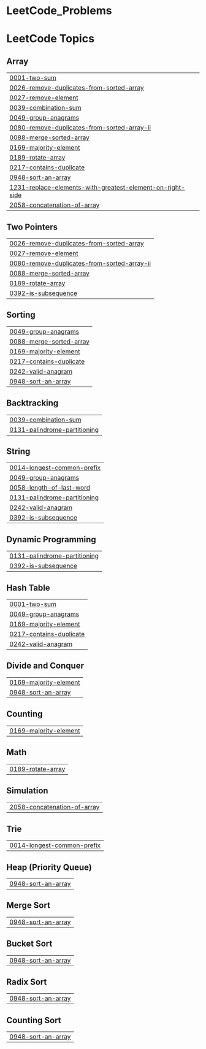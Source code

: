 # LeetCode_Problems
<!---LeetCode Topics Start-->
# LeetCode Topics
## Array
|  |
| ------- |
| [0001-two-sum](https://github.com/MuntasirAraf14/LeetCode_Problems/tree/master/0001-two-sum) |
| [0026-remove-duplicates-from-sorted-array](https://github.com/MuntasirAraf14/LeetCode_Problems/tree/master/0026-remove-duplicates-from-sorted-array) |
| [0027-remove-element](https://github.com/MuntasirAraf14/LeetCode_Problems/tree/master/0027-remove-element) |
| [0039-combination-sum](https://github.com/MuntasirAraf14/LeetCode_Problems/tree/master/0039-combination-sum) |
| [0049-group-anagrams](https://github.com/MuntasirAraf14/LeetCode_Problems/tree/master/0049-group-anagrams) |
| [0080-remove-duplicates-from-sorted-array-ii](https://github.com/MuntasirAraf14/LeetCode_Problems/tree/master/0080-remove-duplicates-from-sorted-array-ii) |
| [0088-merge-sorted-array](https://github.com/MuntasirAraf14/LeetCode_Problems/tree/master/0088-merge-sorted-array) |
| [0169-majority-element](https://github.com/MuntasirAraf14/LeetCode_Problems/tree/master/0169-majority-element) |
| [0189-rotate-array](https://github.com/MuntasirAraf14/LeetCode_Problems/tree/master/0189-rotate-array) |
| [0217-contains-duplicate](https://github.com/MuntasirAraf14/LeetCode_Problems/tree/master/0217-contains-duplicate) |
| [0948-sort-an-array](https://github.com/MuntasirAraf14/LeetCode_Problems/tree/master/0948-sort-an-array) |
| [1231-replace-elements-with-greatest-element-on-right-side](https://github.com/MuntasirAraf14/LeetCode_Problems/tree/master/1231-replace-elements-with-greatest-element-on-right-side) |
| [2058-concatenation-of-array](https://github.com/MuntasirAraf14/LeetCode_Problems/tree/master/2058-concatenation-of-array) |
## Two Pointers
|  |
| ------- |
| [0026-remove-duplicates-from-sorted-array](https://github.com/MuntasirAraf14/LeetCode_Problems/tree/master/0026-remove-duplicates-from-sorted-array) |
| [0027-remove-element](https://github.com/MuntasirAraf14/LeetCode_Problems/tree/master/0027-remove-element) |
| [0080-remove-duplicates-from-sorted-array-ii](https://github.com/MuntasirAraf14/LeetCode_Problems/tree/master/0080-remove-duplicates-from-sorted-array-ii) |
| [0088-merge-sorted-array](https://github.com/MuntasirAraf14/LeetCode_Problems/tree/master/0088-merge-sorted-array) |
| [0189-rotate-array](https://github.com/MuntasirAraf14/LeetCode_Problems/tree/master/0189-rotate-array) |
| [0392-is-subsequence](https://github.com/MuntasirAraf14/LeetCode_Problems/tree/master/0392-is-subsequence) |
## Sorting
|  |
| ------- |
| [0049-group-anagrams](https://github.com/MuntasirAraf14/LeetCode_Problems/tree/master/0049-group-anagrams) |
| [0088-merge-sorted-array](https://github.com/MuntasirAraf14/LeetCode_Problems/tree/master/0088-merge-sorted-array) |
| [0169-majority-element](https://github.com/MuntasirAraf14/LeetCode_Problems/tree/master/0169-majority-element) |
| [0217-contains-duplicate](https://github.com/MuntasirAraf14/LeetCode_Problems/tree/master/0217-contains-duplicate) |
| [0242-valid-anagram](https://github.com/MuntasirAraf14/LeetCode_Problems/tree/master/0242-valid-anagram) |
| [0948-sort-an-array](https://github.com/MuntasirAraf14/LeetCode_Problems/tree/master/0948-sort-an-array) |
## Backtracking
|  |
| ------- |
| [0039-combination-sum](https://github.com/MuntasirAraf14/LeetCode_Problems/tree/master/0039-combination-sum) |
| [0131-palindrome-partitioning](https://github.com/MuntasirAraf14/LeetCode_Problems/tree/master/0131-palindrome-partitioning) |
## String
|  |
| ------- |
| [0014-longest-common-prefix](https://github.com/MuntasirAraf14/LeetCode_Problems/tree/master/0014-longest-common-prefix) |
| [0049-group-anagrams](https://github.com/MuntasirAraf14/LeetCode_Problems/tree/master/0049-group-anagrams) |
| [0058-length-of-last-word](https://github.com/MuntasirAraf14/LeetCode_Problems/tree/master/0058-length-of-last-word) |
| [0131-palindrome-partitioning](https://github.com/MuntasirAraf14/LeetCode_Problems/tree/master/0131-palindrome-partitioning) |
| [0242-valid-anagram](https://github.com/MuntasirAraf14/LeetCode_Problems/tree/master/0242-valid-anagram) |
| [0392-is-subsequence](https://github.com/MuntasirAraf14/LeetCode_Problems/tree/master/0392-is-subsequence) |
## Dynamic Programming
|  |
| ------- |
| [0131-palindrome-partitioning](https://github.com/MuntasirAraf14/LeetCode_Problems/tree/master/0131-palindrome-partitioning) |
| [0392-is-subsequence](https://github.com/MuntasirAraf14/LeetCode_Problems/tree/master/0392-is-subsequence) |
## Hash Table
|  |
| ------- |
| [0001-two-sum](https://github.com/MuntasirAraf14/LeetCode_Problems/tree/master/0001-two-sum) |
| [0049-group-anagrams](https://github.com/MuntasirAraf14/LeetCode_Problems/tree/master/0049-group-anagrams) |
| [0169-majority-element](https://github.com/MuntasirAraf14/LeetCode_Problems/tree/master/0169-majority-element) |
| [0217-contains-duplicate](https://github.com/MuntasirAraf14/LeetCode_Problems/tree/master/0217-contains-duplicate) |
| [0242-valid-anagram](https://github.com/MuntasirAraf14/LeetCode_Problems/tree/master/0242-valid-anagram) |
## Divide and Conquer
|  |
| ------- |
| [0169-majority-element](https://github.com/MuntasirAraf14/LeetCode_Problems/tree/master/0169-majority-element) |
| [0948-sort-an-array](https://github.com/MuntasirAraf14/LeetCode_Problems/tree/master/0948-sort-an-array) |
## Counting
|  |
| ------- |
| [0169-majority-element](https://github.com/MuntasirAraf14/LeetCode_Problems/tree/master/0169-majority-element) |
## Math
|  |
| ------- |
| [0189-rotate-array](https://github.com/MuntasirAraf14/LeetCode_Problems/tree/master/0189-rotate-array) |
## Simulation
|  |
| ------- |
| [2058-concatenation-of-array](https://github.com/MuntasirAraf14/LeetCode_Problems/tree/master/2058-concatenation-of-array) |
## Trie
|  |
| ------- |
| [0014-longest-common-prefix](https://github.com/MuntasirAraf14/LeetCode_Problems/tree/master/0014-longest-common-prefix) |
## Heap (Priority Queue)
|  |
| ------- |
| [0948-sort-an-array](https://github.com/MuntasirAraf14/LeetCode_Problems/tree/master/0948-sort-an-array) |
## Merge Sort
|  |
| ------- |
| [0948-sort-an-array](https://github.com/MuntasirAraf14/LeetCode_Problems/tree/master/0948-sort-an-array) |
## Bucket Sort
|  |
| ------- |
| [0948-sort-an-array](https://github.com/MuntasirAraf14/LeetCode_Problems/tree/master/0948-sort-an-array) |
## Radix Sort
|  |
| ------- |
| [0948-sort-an-array](https://github.com/MuntasirAraf14/LeetCode_Problems/tree/master/0948-sort-an-array) |
## Counting Sort
|  |
| ------- |
| [0948-sort-an-array](https://github.com/MuntasirAraf14/LeetCode_Problems/tree/master/0948-sort-an-array) |
<!---LeetCode Topics End-->